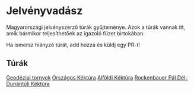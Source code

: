 # Jelvényvadász
Magyarországi jelvényszerző túrák gyűjteménye. Azok a túrák vannak itt, amik bármikor teljesíthetőek az igazoló füzet birtokában.

Ha ismersz hiányzó túrát, add hozzá és küldj egy PR-t!

## Túrák
[Geodéziai tornyok](jelvenyek/geotornyok.md)
[Országos Kéktúra](jelvenyek/kektura.md)
[Alföldi Kéktúra](jelvenyek/alfoldikek.md)
[Rockenbauer Pál Dél-Dunántúli Kéktúra](jelvenyek/deldunantulikek.md)
